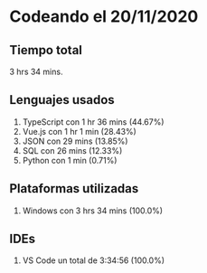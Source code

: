 # Codeando el 20/11/2020

## Tiempo total
3 hrs 34 mins.

## Lenguajes usados
1. TypeScript con 1 hr 36 mins (44.67%)
1. Vue.js con 1 hr 1 min (28.43%)
1. JSON con 29 mins (13.85%)
1. SQL con 26 mins (12.33%)
1. Python con 1 min (0.71%)

## Plataformas utilizadas
1. Windows con 3 hrs 34 mins (100.0%)

## IDEs
1. VS Code un total de 3:34:56 (100.0%)
